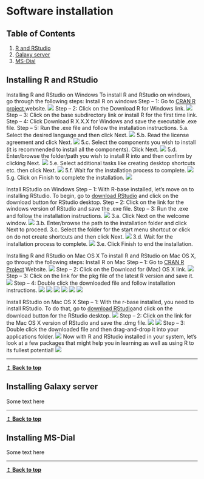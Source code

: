 # Software installation

## Table of Contents
1. [R and RStudio](#r)
2. [Galaxy server](#galaxy)
3. [MS-Dial](#msdial)

## Installing R and RStudio <a name="r"></a>
Installing R and RStudio on Windows
To install R and RStudio on windows, go through the following steps:
Install R on windows
Step – 1: Go to [CRAN R project ](https://cran.r-project.org/)website.
![](R_Win_1.png)
Step – 2: Click on the Download R for Windows link.
![](R_Win_2.png)
Step – 3: Click on the base subdirectory link or install R for the first time link.
Step – 4: Click Download R X.X.X for Windows and save the executable .exe file.
Step – 5: Run the .exe file and follow the installation instructions.
5.a. Select the desired language and then click Next.
![](R_Win_3.png)
5.b. Read the license agreement and click Next.
![](R_Win_4.png)
5.c. Select the components you wish to install (it is recommended to install all the components). Click Next.
![](R_Win_5.png)
5.d. Enter/browse the folder/path you wish to install R into and then confirm by clicking Next.
![](R_Win_6.png)
5.e. Select additional tasks like creating desktop shortcuts etc. then click Next.
![](R_Win_7.png)
5.f. Wait for the installation process to complete.
![](R_Win_8.png)
5.g. Click on Finish to complete the installation.
![](R_Win_9.png)

Install RStudio on Windows
Step – 1: With R-base installed, let’s move on to installing RStudio. To begin, go to [download RStudio](https://www.rstudio.com/ide/download) and click on the download button for RStudio desktop.
Step – 2: Click on the link for the windows version of RStudio and save the .exe file.
Step – 3: Run the .exe and follow the installation instructions.
![](R_Win_11.png)
3.a. Click Next on the welcome window.
![](R_Win_12.png)
3.b. Enter/browse the path to the installation folder and click Next to proceed.
3.c. Select the folder for the start menu shortcut or click on do not create shortcuts and then click Next.
![](R_Win_13.png)
3.d. Wait for the installation process to complete.
![](R_Win_14.png)
3.e. Click Finish to end the installation.

Installing R and RStudio on Mac OS X
To install R and RStudio on Mac OS X, go through the following steps:
Install R on Mac
Step – 1: Go to [CRAN R Project](https://cran.r-project.org./) Website.
![](Figure_1.png)
Step – 2: Click on the Download for (Mac) OS X link.
![](Figure_2.png)
Step – 3: Click on the link for the pkg file of the latest R version and save it.
![](Figure_3.png)
Step – 4: Double click the downloaded file and follow installation instructions.
![](Figure_4.png)
![](Figure_5.png)
![](Figure_6.png)
![](Figure_7.png)
![](Figure_8.png)
![](Figure_9.png)

Install RStudio on Mac OS X
Step – 1: With the r-base installed, you need to install RStudio. To do that, go to [download RStudio](https://www.rstudio.com/ide/download)and click on the download button for the RStudio desktop.
![](Figure_10.png)
Step – 2: Click on the link for the Mac OS X version of RStudio and save the .dmg file.
![](Figure_11.png)
![](Figure_12.png)
Step – 3: Double click the downloaded file and then drag-and-drop it into your applications folder.
![](Figure_14.png)
Now with R and RStudio installed in your system, let’s look at a few packages that might help you in learning as well as using R to its fullest potential!
![](Figure_15.png)

---
[↥ **Back to top**](#top)

## Installing Galaxy server <a name="galaxy"></a>
Some text here

---
[↥ **Back to top**](#top)

## Installing MS-Dial <a name="msdial"></a>
Some text here

---
[↥ **Back to top**](#top)

